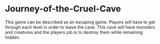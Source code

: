 # Journey-of-the-Cruel-Cave
This game can be described as an escaping game. Players will have to get through each level in order to leave the cave. This cave will have monsters and creatures and the players job is to destroy them while remaining hidden. 
